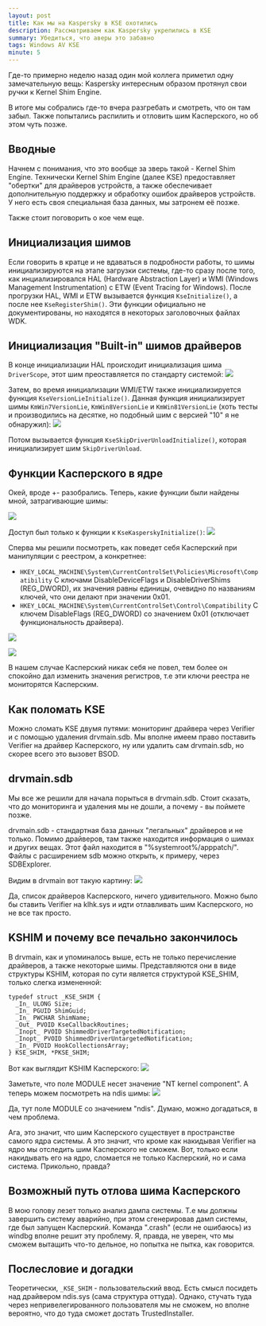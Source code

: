 ```yaml
---
layout: post
title: Как мы на Kaspersky в KSE охотились  
description: Рассматриваем как Kaspersky укрепились в KSE
summary: Убедиться, что аверы это забавно
tags: Windows AV KSE
minute: 5
---
```


Где-то примерно неделю назад один мой коллега приметил одну замечательную вещь: Kaspersky интересным образом протянул свои ручки к Kernel Shim Engine.

В итоге мы собрались где-то вчера разгребать и смотреть, что он там забыл. Также попытались распилить и отловить шим Касперского, но об этом чуть позже.

## Вводные

Начнем с понимания, что это вообще за зверь такой - Kernel Shim Engine.
Технически Kernel Shim Engine (далее KSE) предоставляет "обертки" для драйверов устройств, а также обеспечивает дополнительную поддержку и обработку ошибок драйверов устройств. У него есть своя специальная база данных, мы затронем её позже.

Также стоит поговорить о кое чем еще.

## Инициализация шимов

Если говорить в кратце и не вдаваться в подробности работы, то шимы инициализируются на этапе загрузки системы, где-то сразу после того, как инциализировался HAL (Hardware Abstraction Layer) и WMI (Windows Management Instrumentation) с ETW (Event Tracing for Windows). После прогрузки HAL, WMI и ETW вызывается функция `KseInitialize()`, а после нее `KseRegisterShim()`. Эти функции официально не документированы, но находятся в некоторых заголовочных файлах WDK.

## Инициализация "Built-in" шимов драйверов

В конце инициализации HAL происходит инициализация шима `DriverScope`, этот шим преоставляется по стандарту системой:
![](https://telegra.ph/file/6a7e823e4f6994c25239a.png)

Затем, во время инициализации WMI/ETW также инициализируется функция `KseVersionLieInitialize()`. Данная функция инициализирует шимы `KmWin7VersionLie`, `KmWin8VersionLie` и `KmWin81VersionLie` (хоть тесты и производились на десятке, но подобный шим с версией "10" я не обнаружил):
![](https://telegra.ph/file/6696892d9103caf951ff6.png)

Потом вызывается функция `KseSkipDriverUnloadInitialize()`, которая инициализирует шим `SkipDriverUnload`.

## Функции Касперского в ядре

Окей, вроде +- разобрались. Теперь, какие функции были найдены мной, затрагивающие шимы:

![](https://telegra.ph/file/7503d5cdb5fbbe607e2ea.png)

Доступ был только к функции к `KseKasperskyInitialize()`:
![](https://telegra.ph/file/454425e15d9dc8fbc91b7.png)

Сперва мы решили посмотреть, как поведет себя Касперский при манипуляции с реестром, а конкретнее:

  -  `HKEY_LOCAL_MACHINE\System\CurrentControlSet\Policies\Microsoft\Compatibility`
    С ключами DisableDeviceFlags и DisableDriverShims (REG_DWORD), их значения равны единицы, очевидно по названиям ключей, что они делают при значении 0x01.
  -  `HKEY_LOCAL_MACHINE\System\CurrentControlSet\Control\Compatibility`
    С ключем DisableFlags (REG_DWORD) со значением 0x01 (отключает функциональность драйвера).
	
![](https://telegra.ph/file/d28d92c33c10e020b0a13.png)

![](https://telegra.ph/file/7882dbc6a7958bb351b22.png)
	
В нашем случае Касперский никак себя не повел, тем более он спокойно дал изменить значения регистров, т.е эти ключи реестра не мониторятся Касперским.

## Как поломать KSE

Можно сломать KSE двумя путями: мониторинг драйвера через Verifier и с помощью удаления drvmain.sdb.
Мы вполне имеем право поставить Verifier на драйвер Касперского, ну или удалить сам drvmain.sdb, но скорее всего это вызовет BSOD.

## drvmain.sdb

Мы все же решили для начала порыться в drvmain.sdb. Стоит сказать, что до мониторинга и удаления мы не дошли, а почему - вы поймете позже.

drvmain.sdb - стандартная база данных "легальных" драйверов и не только. Помимо драйверов, там также находится информация о шимах и других вещах.
Этот файл находится в "%systemroot%/apppatch/". Файлы с расширением sdb можно открыть, к примеру, через SDBExplorer.

Видим в drvmain вот такую картину:
![](https://telegra.ph/file/43166105e211864bb3a9d.png)

Да, список драйверов Касперского, ничего удивительного. Можно было бы ставить Verifier на klhk.sys и идти отлавливать шим Касперского, но не все так просто.

## KSHIM и почему все печально закончилось

В drvmain, как и упоминалось выше, есть не только перечисление драйверов, а также некоторые шимы.
Представляются они в виде структуры KSHIM, которая по сути является структурой KSE_SHIM, только слегка измененной:

```
typedef struct _KSE_SHIM {
  _In_ ULONG Size;
  _In_ PGUID ShimGuid;
  _In_ PWCHAR ShimName;
  _Out_ PVOID KseCallbackRoutines;
  _Inopt_ PVOID ShimmedDriverTargetedNotification;
  _Inopt_ PVOID ShimmedDriverUntargetedNotification;
  _In_ PVOID HookCollectionsArray;
} KSE_SHIM, *PKSE_SHIM;
```

Вот как выглядит KSHIM Касперского:
![](https://telegra.ph/file/6de97f18ed595c54a1a32.png)

Заметьте, что поле MODULE несет значение "NT kernel component". А теперь можем посмотреть на ndis шимы:
![](https://telegra.ph/file/d9be19f43a929c8b93057.png)

Да, тут поле MODULE со значением "ndis". Думаю, можно догадаться, в чем проблема.

Ага, это значит, что шим Касперского существует в пространстве самого ядра системы. А это значит, что кроме как накидывая Verifier на ядро мы отследить шим Касперского не сможем. Вот, только если накидывать его на ядро, сломается не только Касперский, но и сама система. Прикольно, правда?

## Возможный путь отлова шима Касперского

В мою голову лезет только анализ дампа системы. Т.е мы должны завершить систему аварийно, при этом сгенерировав дамп системы, где был запущен Касперский. Команда ".crash" (если не ошибаюсь) из windbg вполне решит эту проблему. Я, правда, не уверен, что мы сможем вытащить что-то дельное, но попытка не пытка, как говорится.

## Послесловие и догадки

Теоретически, `_KSE_SHIM` - пользовательский ввод. Есть смысл посидеть над драйвером ndis.sys (сама структура оттуда). Однако, стучать туда через непривелегированного пользователя мы не сможем, но вполне вероятно, что до туда сможет достать TrustedInstaller.
